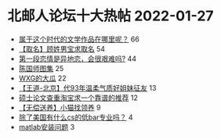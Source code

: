 # 北邮人论坛十大热帖 2022-01-27

- [属于这个时代的文学作品在哪里呢？](https://bbs.byr.cn/article/Talking/6326816) 66
- [【取名】顾姓男宝求取名](https://bbs.byr.cn/article/FamilyLife/145116) 54
- [第一段恋情是异地恋，会很艰难吗?](https://bbs.byr.cn/article/Feeling/3183785) 44
- [陈国师图集](https://bbs.byr.cn/article/Picture/3311816) 25
- [WXG的大瓜](https://bbs.byr.cn/article/Job/2156403) 22
- [【王道-北京】代93年温柔气质好姐妹征友](https://bbs.byr.cn/article/Friends/2010219) 13
- [硕士论文查重淘宝求一个靠谱的推荐](https://bbs.byr.cn/article/Paper/45954) 12
- [【无偿送养】小猫找领养](https://bbs.byr.cn/article/Pet/156309) 9
- [除了美国有什么cs的低bar专业吗？](https://bbs.byr.cn/article/GoAbroad/382455) 4
- [matlab安装问题](https://bbs.byr.cn/article/Matlab/13380) 3


